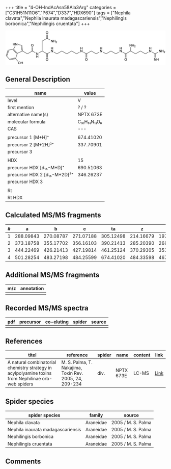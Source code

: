 +++
title = "4-OH-IndAcAsn5ßAla3Arg"
categories = ["C31H51N11O6","P674","D337","HDX690"]
tags = ["Nephila clavata","Nephila inaurata madagascariensis","Nephilingis borbonica","Nephilingis cruentata"]
+++

![](/img/4-OH-IndAcAsn5bAla3Arg.png)

## General Description

| name                         | value       |
|------------------------------|-------------|
| level                        | V           |
| first mention                | ? / ?       |
| alternative name(s)          | NPTX 673E   |
| molecular formula            | C₃₁H₅₁N₁₁O₆ |
| CAS                          | ---         |
|                              |             |
| precursor 1 [M+H]⁺           | 674.41020   |
| precursor 2 [M+2H]²⁺         | 337.70901   |
| precursor 3                  |             |
|                              |             |
| HDX                          | 15          |
| precursor HDX   [d₁₅-M+D]⁺   | 690.51063   |
| precursor HDX 2 [d₁₅-M+2D]²⁺ | 346.26237   |
| precursor HDX 3              |             |
|                              |             |
| Rt                           |             |
| Rt HDX                       |             |

## Calculated MS/MS fragments

| # | a         | b         | c         | ta        | z         | y         | tz        |
|---|-----------|-----------|-----------|-----------|-----------|-----------|-----------|
| 1 | 288.09843 | 270.08787 | 271.07188 | 305.12498 | 214.16679 | 197.14024 | 231.19334 |
| 2 | 373.18758 | 355.17702 | 356.16103 | 390.21413 | 285.20390 | 268.17735 | 302.23045 |
| 3 | 444.22469 | 426.21413 | 427.19814 | 461.25124 | 370.29305 | 353.26650 | 387.31960 |
| 4 | 501.28254 | 483.27198 | 484.25599 | 674.41020 | 484.33598 | 467.30943 | 501.36253 |

## Additional MS/MS fragments

| m/z       | annotation |
|-----------|------------|
|           |            |

## Recorded MS/MS spectra

| pdf | precursor | co-eluting | spider    | source                              |
|-----|-----------|------------|-----------|-------------------------------------|
|     |           |            |           |                                     |

## References

| titel                                                                                              | reference                                              | spider | name      | content | link                                                              |
|----------------------------------------------------------------------------------------------------|--------------------------------------------------------|--------|-----------|---------|-------------------------------------------------------------------|
| A natural combinatorial chemistry strategy in acylpolyamine toxins from Nephilinae orb-web spiders | M. S. Palma, T. Nakajima, Toxin Rev. 2005, 24, 209-234 | div.   | NPTX 673E | LC-MS   | [Link](https://www.tandfonline.com/doi/abs/10.1081/TXR-200057857) |

## Spider species

| spider species                    | family    | source             |
|-----------------------------------|-----------|--------------------|
| Nephila clavata                   | Araneidae | 2005 / M. S. Palma |
| Nephila inaurata madagascariensis | Araneidae | 2005 / M. S. Palma |
| Nephilingis borbonica             | Araneidae | 2005 / M. S. Palma |
| Nephilingis cruentata             | Araneidae | 2005 / M. S. Palma |

## Comments